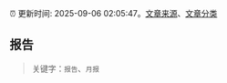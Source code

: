 :alarm_clock: 更新时间: 2025-09-06 02:05:47。[文章来源](/README.md)、[文章分类](/TAGS.md)

## 报告


> 关键字：`报告`、`月报`



